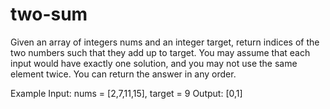 # two-sum
Given an array of integers nums and an integer target, return indices of the two numbers such that they add up to target.
You may assume that each input would have exactly one solution, and you may not use the same element twice. 
You can return the answer in any order.

Example
Input: nums = [2,7,11,15], target = 9
Output: [0,1]
